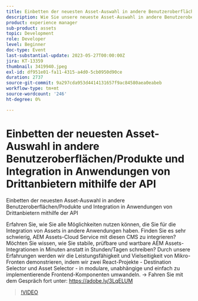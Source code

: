 ```yaml
---
title: Einbetten der neuesten Asset-Auswahl in andere Benutzeroberflächen/Produkte und Integration in Anwendungen von Drittanbietern mithilfe der API
description: Wie Sie unsere neueste Asset-Auswahl in andere Benutzeroberflächen/Produkte einbetten und mithilfe von APIL in Anwendungen von Drittanbietern integrieren, erfahren Sie, wie Sie alle Optionen nutzen können, die Sie für die Integration von Assets in andere Anwendungen haben. Finden Sie es sehr schwierig, AEM Assets-Cloud Service mit diesen CMS zu integrieren? Möchten Sie wissen, wie Sie stabile, prüfbare und wartbare AEM Assets-Integrationen in Minuten anstatt in Stunden/Tagen schreiben? Durch unsere Erfahrungen werden wir die Leistungsfähigkeit und Vielseitigkeit von Mikro-Fronten demonstrieren, indem wir zwei React-Projekte - Destination Selector und Asset Selector - in modulare, unabhängige und einfach zu implementierende Frontend-Komponenten umwandeln.
product: experience manager
sub-product: assets
topic: Development
role: Developer
level: Beginner
doc-type: Event
last-substantial-update: 2023-05-27T00:00:00Z
jira: KT-13359
thumbnail: 3419940.jpeg
exl-id: df951e01-fa11-4315-a4d0-5cb0950d90ce
duration: 2737
source-git-commit: 9a297cda953d4414131657f9ac84580aea0eabeb
workflow-type: tm+mt
source-wordcount: '246'
ht-degree: 0%

---
```


# Einbetten der neuesten Asset-Auswahl in andere Benutzeroberflächen/Produkte und Integration in Anwendungen von Drittanbietern mithilfe der API

Einbetten der neuesten Asset-Auswahl in andere Benutzeroberflächen/Produkte und Integration in Anwendungen von Drittanbietern mithilfe der API

Erfahren Sie, wie Sie alle Möglichkeiten nutzen können, die Sie für die Integration von Assets in andere Anwendungen haben. Finden Sie es sehr schwierig, AEM Assets-Cloud Service mit diesen CMS zu integrieren? Möchten Sie wissen, wie Sie stabile, prüfbare und wartbare AEM Assets-Integrationen in Minuten anstatt in Stunden/Tagen schreiben? Durch unsere Erfahrungen werden wir die Leistungsfähigkeit und Vielseitigkeit von Mikro-Fronten demonstrieren, indem wir zwei React-Projekte - Destination Selector und Asset Selector - in modulare, unabhängige und einfach zu implementierende Frontend-Komponenten umwandeln. → Fahren Sie mit dem Gespräch fort unter: https://adobe.ly/3LqELUM

>[!VIDEO](https://video.tv.adobe.com/v/3419940/?learn=on)
